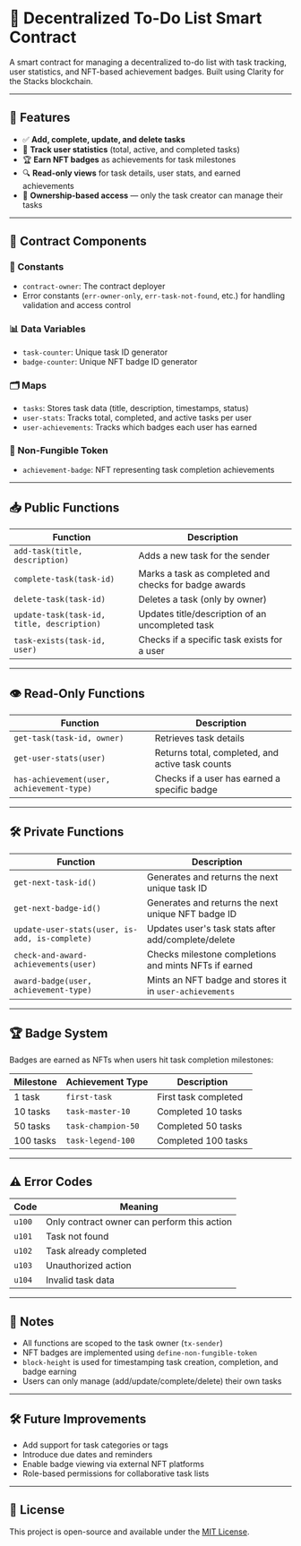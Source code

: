 # 📝 Decentralized To-Do List Smart Contract

A smart contract for managing a decentralized to-do list with task tracking, user statistics, and NFT-based achievement badges. Built using Clarity for the Stacks blockchain.

---

## 🚀 Features

* ✅ **Add, complete, update, and delete tasks**
* 🎯 **Track user statistics** (total, active, and completed tasks)
* 🏆 **Earn NFT badges** as achievements for task milestones
* 🔍 **Read-only views** for task details, user stats, and earned achievements
* 🔐 **Ownership-based access** — only the task creator can manage their tasks

---

## 🧱 Contract Components

### 🔧 Constants

* `contract-owner`: The contract deployer
* Error constants (`err-owner-only`, `err-task-not-found`, etc.) for handling validation and access control

### 📊 Data Variables

* `task-counter`: Unique task ID generator
* `badge-counter`: Unique NFT badge ID generator

### 🗂️ Maps

* `tasks`: Stores task data (title, description, timestamps, status)
* `user-stats`: Tracks total, completed, and active tasks per user
* `user-achievements`: Tracks which badges each user has earned

### 🏅 Non-Fungible Token

* `achievement-badge`: NFT representing task completion achievements

---

## 📥 Public Functions

| Function                                   | Description                                           |
| ------------------------------------------ | ----------------------------------------------------- |
| `add-task(title, description)`             | Adds a new task for the sender                        |
| `complete-task(task-id)`                   | Marks a task as completed and checks for badge awards |
| `delete-task(task-id)`                     | Deletes a task (only by owner)                        |
| `update-task(task-id, title, description)` | Updates title/description of an uncompleted task      |
| `task-exists(task-id, user)`               | Checks if a specific task exists for a user           |

---

## 👁️ Read-Only Functions

| Function                                  | Description                                      |
| ----------------------------------------- | ------------------------------------------------ |
| `get-task(task-id, owner)`                | Retrieves task details                           |
| `get-user-stats(user)`                    | Returns total, completed, and active task counts |
| `has-achievement(user, achievement-type)` | Checks if a user has earned a specific badge     |

---

## 🛠️ Private Functions

| Function                                       | Description                                             |
| ---------------------------------------------- | ------------------------------------------------------- |
| `get-next-task-id()`                           | Generates and returns the next unique task ID           |
| `get-next-badge-id()`                          | Generates and returns the next unique NFT badge ID      |
| `update-user-stats(user, is-add, is-complete)` | Updates user's task stats after add/complete/delete     |
| `check-and-award-achievements(user)`           | Checks milestone completions and mints NFTs if earned   |
| `award-badge(user, achievement-type)`          | Mints an NFT badge and stores it in `user-achievements` |

---

## 🏆 Badge System

Badges are earned as NFTs when users hit task completion milestones:

| Milestone | Achievement Type   | Description          |
| --------- | ------------------ | -------------------- |
| 1 task    | `first-task`       | First task completed |
| 10 tasks  | `task-master-10`   | Completed 10 tasks   |
| 50 tasks  | `task-champion-50` | Completed 50 tasks   |
| 100 tasks | `task-legend-100`  | Completed 100 tasks  |

---

## ⚠️ Error Codes

| Code   | Meaning                                     |
| ------ | ------------------------------------------- |
| `u100` | Only contract owner can perform this action |
| `u101` | Task not found                              |
| `u102` | Task already completed                      |
| `u103` | Unauthorized action                         |
| `u104` | Invalid task data                           |

---

## 📌 Notes

* All functions are scoped to the task owner (`tx-sender`)
* NFT badges are implemented using `define-non-fungible-token`
* `block-height` is used for timestamping task creation, completion, and badge earning
* Users can only manage (add/update/complete/delete) their own tasks

---

## 🛠️ Future Improvements

* Add support for task categories or tags
* Introduce due dates and reminders
* Enable badge viewing via external NFT platforms
* Role-based permissions for collaborative task lists

---

## 📄 License

This project is open-source and available under the [MIT License](https://opensource.org/licenses/MIT).